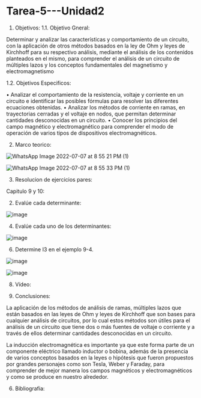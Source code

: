 # Tarea-5---Unidad2

1. Objetivos:
1.1. Objetivo Gneral:

Determinar y analizar las características y comportamiento de un circuito, con la aplicación de otros métodos basados en la ley de Ohm y leyes de Kirchhoff para su respectivo análisis, mediante el análisis de los contenidos planteados en el mismo, para comprender el análisis de un circuito de múltiples lazos y los conceptos fundamentales del magnetismo y electromagnetismo

1.2. Objetivos Especificos:

•	Analizar el comportamiento de la resistencia, voltaje y corriente en un circuito e identificar las posibles fórmulas para resolver las diferentes ecuaciones obtenidas.
•	Analizar los métodos de corriente en ramas, en trayectorias cerradas y el voltaje en nodos, que permitan determinar cantidades desconocidas en un circuito.
•	Conocer los principios del campo magnético y electromagnético para comprender el modo de operación de varios tipos de dispositivos electromagnéticos.

2. Marco teorico:

![WhatsApp Image 2022-07-07 at 8 55 21 PM (1)](https://user-images.githubusercontent.com/105687375/177918666-864b3bbb-2f7d-48f2-8650-5ff4c46dbc07.jpeg)

![WhatsApp Image 2022-07-07 at 8 55 33 PM (1)](https://user-images.githubusercontent.com/105687375/177918747-1fa2c2c0-ddae-4b78-b929-6941bb6a1eca.jpeg)

3. Resolucion de ejercicios pares:

Capitulo 9 y 10:

2. Evalúe cada determinante:

![image](https://user-images.githubusercontent.com/105687375/177919074-74409dca-8910-4a20-93c7-5a0313d1fc30.png)

4. Evalúe cada uno de los determinantes:

![image](https://user-images.githubusercontent.com/105687375/177919223-b3d68c07-4351-4ec0-9f5f-772b4cf72974.png)

6. Determine I3 en el ejemplo 9-4.

![image](https://user-images.githubusercontent.com/105687375/177919287-f2da2a70-d917-4da3-8f50-42ecec1231e0.png)

![image](https://user-images.githubusercontent.com/105687375/177919326-6ee42949-3ec7-4ca1-91b8-0357e1b2e201.png)

8. Vídeo:

5. Conclusiones:

La aplicación de los métodos de análisis de ramas, múltiples lazos que están basados en las leyes de Ohm y leyes de Kirchhoff que son bases para cualquier análisis de circuitos, por lo cual estos métodos son útiles para el análisis de un circuito que tiene dos o más fuentes de voltaje o corriente y a través de ellos determinar cantidades desconocidas en un circuito. 

La inducción electromagnética es importante ya que este forma parte de un componente eléctrico llamado inductor o bobina, además de la presencia de varios conceptos basados en la leyes o hipótesis que fueron propuestos por grandes personajes como son Tesla, Weber y Faraday, para comprender de mejor manera los campos magnéticos y electromagnéticos y como se produce en nuestro alrededor.

6. Bibliografia:

